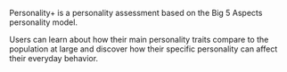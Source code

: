 Personality+ is a personality assessment based on the Big 5 Aspects personality model. 

Users can learn about how their main personality traits compare to the population at large and discover how their specific personality can affect their everyday behavior.
